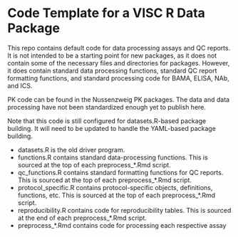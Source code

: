 # Code Template for a VISC R Data Package

This repo contains default code for data processing assays and QC reports. It is not intended to be a starting point for new packages, as it does not contain some of the necessary files and directories for packages. However, it does contain standard data processing functions, standard QC report formatting functions, and standard processing code for BAMA, ELISA, NAb, and ICS.

PK code can be found in the Nussenzweig PK packages. The data and data processing have not been standardized enough yet to publish here.

Note that this code is still configured for datasets.R-based package building. It will need to be updated to handle the YAML-based package building.

* datasets.R is the old driver program.
* functions.R contains standard data-processing functions. This is sourced at the top of each preprocess_*.Rmd script.
* qc_functions.R contains standard formatting functions for QC reports. This is sourced at the top of each preprocess_*.Rmd script.
* protocol_specific.R contains protocol-specific objects, definitions, functions, etc. This is sourced at the top of each preprocess_*.Rmd script.
* reproducibility.R contains code for reproducibility tables. This is sourced at the end of each preprocess_*.Rmd script.
* preprocess_*.Rmd contains code for processing each respective assay
